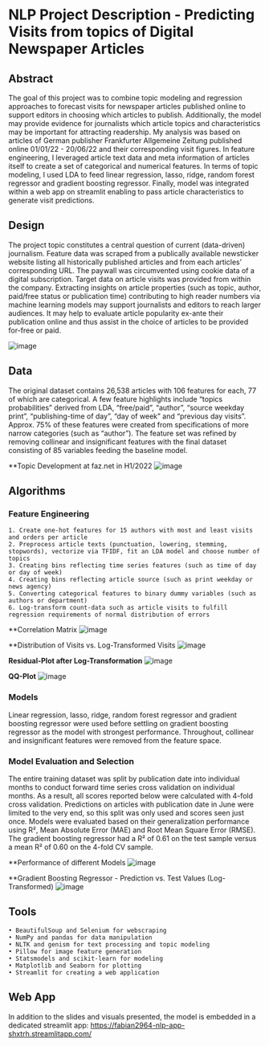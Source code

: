 # NLP Project Description - Predicting Visits from topics of Digital Newspaper Articles

## Abstract
The goal of this project was to combine topic modeling and regression approaches to forecast visits for newspaper articles published online to support editors in choosing which articles to publish. Additionally, the model may provide evidence for journalists which article topics and characteristics may be important for attracting readership. My analysis was based on articles of German publisher Frankfurter Allgemeine Zeitung published online 01/01/22 - 20/06/22 and their corresponding visit figures. In feature engineering, I leveraged article text data and meta information of articles itself to create a set of categorical and numerical features. In terms of topic modeling, I used LDA to feed linear regression, lasso, ridge, random forest regressor and gradient boosting regressor. Finally, model was integrated within a web app on streamlit enabling to pass article characteristics to generate visit predictions.

## Design
The project topic constitutes a central question of current (data-driven) journalism. Feature data was scraped from a publically available newsticker website listing all historically published articles and from each articles’ corresponding URL. The paywall was circumvented using cookie data of a digital subscription. Target data on article visits was provided from within the company. Extracting insights on article properties (such as topic, author, paid/free status or publication time) contributing to high reader numbers via machine learning models may support journalists and editors to reach larger audiences. It may help to evaluate article popularity ex-ante their publication online and thus assist in the choice of articles to be provided for-free or paid.

![image](https://user-images.githubusercontent.com/98846184/178575216-6ab54dda-e6fe-4747-bd45-39a4b17e6942.png)

## Data
The original dataset contains 26,538 articles with 106 features for each, 77 of which are categorical. A few feature highlights include “topics probabilities” derived from LDA, “free/paid”, “author”, “source weekday print”, “publishing-time of day”, “day of week” and “previous day visits”. Approx. 75% of these features were created from specifications of more narrow categories (such as “author”). The feature set was refined by removing collinear and insignificant features with the final dataset consisting of 85 variables feeding the baseline model.

**Topic Development at faz.net in H1/2022
![image](https://user-images.githubusercontent.com/98846184/178576201-571344c8-40f3-40f9-8b84-3868be70dcab.png)

## Algorithms
### Feature Engineering
    1. Create one-hot features for 15 authors with most and least visits and orders per article
    2. Preprocess article texts (punctuation, lowering, stemming, stopwords), vectorize via TFIDF, fit an LDA model and choose number of topics 
    3. Creating bins reflecting time series features (such as time of day or day of week)
    4. Creating bins reflecting article source (such as print weekday or news agency)
    5. Converting categorical features to binary dummy variables (such as authors or department)
    6. Log-transform count-data such as article visits to fulfill regression requirements of normal distribution of errors

**Correlation Matrix
![image](https://user-images.githubusercontent.com/98846184/178576568-c21fa656-2dd5-4ec7-9fcb-a381d4e4d118.png)

**Distribution of Visits vs. Log-Transformed Visits
![image](https://user-images.githubusercontent.com/98846184/178576415-530da3cd-50a7-4cdc-b90e-89b164795ded.png)

**Residual-Plot after Log-Transformation**
![image](https://user-images.githubusercontent.com/98846184/178576476-68e42f12-e77b-467b-8102-418be31d1ee8.png)

**QQ-Plot**
![image](https://user-images.githubusercontent.com/98846184/178576763-f5bdd4cd-1beb-4b68-beeb-e88a85dea751.png)

### Models
Linear regression, lasso, ridge, random forest regressor and gradient boosting regressor were used before settling on gradient boosting regressor as the model with strongest performance. Throughout, collinear and insignificant features were removed from the feature space.

### Model Evaluation and Selection
The entire training dataset was split by publication date into individual months to conduct forward time series cross validation on individual months. As a result, all scores reported below were calculated with 4-fold cross validation. Predictions on articles with publication date in June were limited to the very end, so this split was only used and scores seen just once. Models were evaluated based on their generalization performance using R², Mean Absolute Error (MAE) and Root Mean Square Error (RMSE). The gradient boosting regressor had a R² of 0.61 on the test sample versus a mean R² of 0.60 on the 4-fold CV sample.

**Performance of different Models
![image](https://user-images.githubusercontent.com/98846184/178576711-99314d78-8d84-44ba-9f1f-5d42a6a929e6.png)

**Gradient Boosting Regressor - Prediction vs. Test Values (Log-Transformed)
![image](https://user-images.githubusercontent.com/98846184/178576670-91831017-8a3c-4ddc-b460-54b683f6788b.png)

## Tools
    • BeautifulSoup and Selenium for webscraping
    • NumPy and pandas for data manipulation
    • NLTK and genism for text processing and topic modeling
    • Pillow for image feature generation
    • Statsmodels and scikit-learn for modeling
    • Matplotlib and Seaborn for plotting
    • Streamlit for creating a web application

## Web App
In addition to the slides and visuals presented, the model is embedded in a dedicated streamlit app: https://fabian2964-nlp-app-shxtrh.streamlitapp.com/
